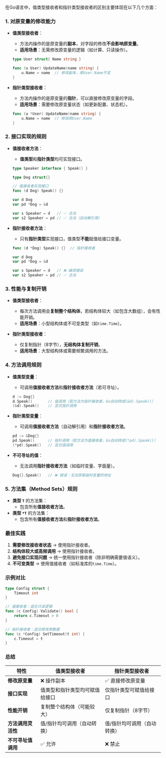 在Go语言中，值类型接收者和指针类型接收者的区别主要体现在以下几个方面：

### ​**​1. 对原变量的修改能力​**​

- ​**​值类型接收者​**​：
    
    - 方法内操作的是原变量的​**​副本​**​，对字段的修改​**​不会影响原变量​**​。
    - ​**​适用场景​**​：无需修改原变量的逻辑（如计算、只读操作）。
    
    ```go
    type User struct{ Name string }
    
    func (u User) UpdateName(name string) {
        u.Name = name  // 修改副本，原User.Name不变
    }
    ```
    
- ​**​指针类型接收者​**​：
    
    - 方法内操作的是原变量的​**​指针​**​，可以直接修改原变量的字段。
    - ​**​适用场景​**​：需要修改原变量状态（如更新配置、状态机）。
    
    ```go
    func (u *User) UpdateName(name string) {
        u.Name = name  // 修改原User.Name
    }
    ```

### ​**​2. 接口实现的规则​**​

- ​**​值接收者方法​**​：
    
    - ​**​值类型​**​和​**​指针类型​**​均可实现接口。
    
    ```go
    type Speaker interface { Speak() }
    
    type Dog struct{}
    
    // 值接收者实现接口
    func (d Dog) Speak() {}
    
    var d Dog
    var pd *Dog = &d
    
    var s Speaker = d   // ✅ 合法
    var s2 Speaker = pd // ✅ 合法（自动解引用）
    ```
    
- ​**​指针接收者方法​**​：
    
    - 只有​**​指针类型​**​实现接口，值类型​**​不能​**​赋值给接口变量。
    
    ```go
    func (d *Dog) Speak() {}  // 指针接收者
    
    var d Dog
    var pd *Dog = &d
    
    var s Speaker = d   // ❌ 编译错误
    var s2 Speaker = pd // ✅ 合法
    ```


### ​**​3. 性能与复制开销​**​

- ​**​值类型接收者​**​：
    
    - 每次方法调用会​**​复制整个结构体​**​，若结构体较大（如包含大数组），会有性能开销。
    - ​**​适用场景​**​：小型结构体或不可变类型（如`time.Time`）。
- ​**​指针类型接收者​**​：
    
    - 仅复制指针（8字节），​**​无结构体复制开销​**​。
    - ​**​适用场景​**​：大型结构体或需要频繁调用的方法。

### ​**​4. 方法调用规则​**​

- ​**​值类型变量​**​：
    
    - 可调用​**​值接收者方法​**​和​**​指针接收者方法​**​（若可寻址）。
    
    ```go
    d := Dog{}
    d.Speak()       // 值调用（若方法为指针接收者，Go自动转成(&d).Speak()）
    (&d).Speak()    // 显式指针调用
    ```
    
- ​**​指针类型变量​**​：
    
    - 可调用​**​值接收者方法​**​（自动解引用）和​**​指针接收者方法​**​。
    
    ```go
    pd := &Dog{}
    pd.Speak()      // 指针调用（若方法为值接收者，Go自动转成(*pd).Speak()）
    (*pd).Speak()   // 显式值调用
    ```
    
- ​**​不可寻址的值​**​：
    
    - 无法调用​**​指针接收者方法​**​（如临时变量、字面量）。
    
    ```go
    Dog{}.Speak()   // ❌ 错误：无法获取临时变量的地址
    ```
    

### ​**​5. 方法集（Method Sets）规则​**​

- ​**​类型 `T`​**​ 的方法集：
    - 包含所有​**​值接收者方法​**​。
- ​**​类型 `*T`​**​ 的方法集：
    - 包含所有​**​值接收者方法​**​和​**​指针接收者方法​**​。

### ​**​最佳实践​**​

1. ​**​需要修改接收者状态​**​ → 使用指针接收者。
2. ​**​结构体较大或高频调用​**​ → 使用指针接收者。
3. ​**​避免接口实现问题​**​ → 统一使用指针接收者（除非明确需要值语义）。
4. ​**​不可变类型​**​ → 使用值接收者（如标准库的`time.Time`）。

### ​**​示例对比​**​

```go
type Config struct {
    Timeout int
}

// 值接收者：适合只读逻辑
func (c Config) Validate() bool {
    return c.Timeout > 0
}

// 指针接收者：适合修改原数据
func (c *Config) SetTimeout(t int) {
    c.Timeout = t
}
```

### ​**​总结​**​

|​**​特性​**​|​**​值类型接收者​**​|​**​指针类型接收者​**​|
|---|---|---|
|​**​修改原变量​**​|❌ 操作副本|✅ 直接修改原变量|
|​**​接口实现​**​|值类型和指针类型均可赋值给接口|仅指针类型可赋值给接口|
|​**​性能开销​**​|复制整个结构体（可能较大）|仅复制指针（8字节）|
|​**​方法调用灵活性​**​|值/指针均可调用（自动转换）|值/指针均可调用（自动转换）|
|​**​不可寻址值调用​**​|✅ 允许|❌ 禁止|
